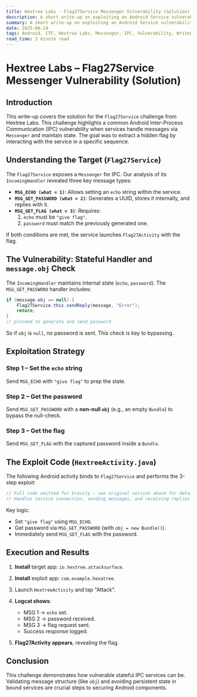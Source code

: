 ```yaml
---
title: Hextree Labs - Flag27Service Messenger Vulnerability (Solution) 
description: A short write-up on exploiting an Android Service vulnerability involving Messenger IPC and state management to retrieve a hidden flag. 
summary: A short write-up on exploiting an Android Service vulnerability involving Messenger IPC and state management to retrieve a hidden flag.
date: 2025-06-14 
tags: Android, CTF, Hextree Labs, Messenger, IPC, Vulnerability, Writeup, Reverse Engineering
read_time: 3 minute read
---
```


# Hextree Labs – Flag27Service Messenger Vulnerability (Solution)

## Introduction

This write-up covers the solution for the `Flag27Service` challenge from Hextree Labs. This challenge highlights a common Android Inter-Process Communication (IPC) vulnerability when services handle messages via `Messenger` and maintain state. The goal was to extract a hidden flag by interacting with the service in a specific sequence.

## Understanding the Target (`Flag27Service`)

The `Flag27Service` exposes a `Messenger` for IPC. Our analysis of its `IncomingHandler` revealed three key message types:

- **`MSG_ECHO (what = 1)`**: Allows setting an `echo` string within the service.
- **`MSG_GET_PASSWORD (what = 2)`**: Generates a UUID, stores it internally, and replies with it.
- **`MSG_GET_FLAG (what = 3)`**: Requires:
  1. `echo` must be `"give flag"`.
  2. `password` must match the previously generated one.

If both conditions are met, the service launches `Flag27Activity` with the flag.

## The Vulnerability: Stateful Handler and `message.obj` Check

The `IncomingHandler` maintains internal state (`echo`, `password`). The `MSG_GET_PASSWORD` handler includes:

```java
if (message.obj == null) {
    Flag27Service.this.sendReply(message, "Error");
    return;
}
// proceed to generate and send password
````

So if `obj` is `null`, no password is sent. This check is key to bypassing.

## Exploitation Strategy

### Step 1 – Set the `echo` string

Send `MSG_ECHO` with `"give flag"` to prep the state.

### Step 2 – Get the password

Send `MSG_GET_PASSWORD` with a **non-null `obj`** (e.g., an empty `Bundle`) to bypass the null-check.

### Step 3 – Get the flag

Send `MSG_GET_FLAG` with the captured password inside a `Bundle`.

## The Exploit Code (`HextreeActivity.java`)

The following Android activity binds to `Flag27Service` and performs the 3-step exploit:

```java
// Full code omitted for brevity – see original version above for details
// Handles service connection, sending messages, and receiving replies
```

Key logic:

* Set `"give flag"` using `MSG_ECHO`.
* Get password via `MSG_GET_PASSWORD` (with `obj = new Bundle()`).
* Immediately send `MSG_GET_FLAG` with the password.

## Execution and Results

1. **Install** target app: `io.hextree.attacksurface`.
2. **Install** exploit app: `com.example.hexatree`.
3. Launch `HextreeActivity` and tap "Attack".
4. **Logcat shows**:

   * MSG 1 → `echo` set.
   * MSG 2 → password received.
   * MSG 3 → flag request sent.
   * Success response logged.
5. **Flag27Activity appears**, revealing the flag.

## Conclusion

This challenge demonstrates how vulnerable stateful IPC services can be. Validating message structure (like `obj`) and avoiding persistent state in bound services are crucial steps to securing Android components.